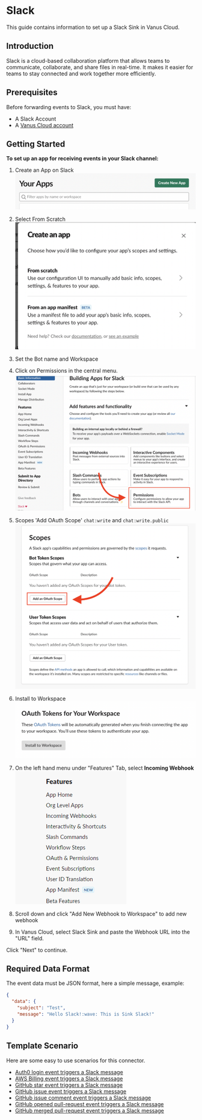 # Slack

This guide contains information to set up a Slack Sink in Vanus Cloud.

## Introduction

Slack is a cloud-based collaboration platform that allows teams to communicate, collaborate, and share files in real-time. It makes it easier for teams to stay connected and work together more efficiently.

## Prerequisites

Before forwarding events to Slack, you must have:

- A Slack Account
- A [Vanus Cloud account](https://cloud.vanus.ai)

## Getting Started

**To set up an app for receiving events in your Slack channel:**

1. Create an App on Slack
   ![](images/slack-createapp.png)

2. Select From Scratch
   ![](images/slack-selectfromscratch.png)

3. Set the Bot name and Workspace

4. Click on Permissions in the central menu.
   ![](images/slack-clickperm.png)

5. Scopes 'Add OAuth Scope' `chat:write` and `chat:write.public`
   ![](images/slack-setperm.png)

6. Install to Workspace
   ![](images/slack-installworkspace.png)

7. On the left hand menu under "Features" Tab, select **Incoming Webhook**
   ![](images/slack-webhook.png)

8. Scroll down and click "Add New Webhook to Workspace" to add new webhook

9. In Vanus Cloud, select Slack Sink and paste the Webhook URL into the "URL" field.

Click "Next" to continue.

## Required Data Format

The event data must be JSON format, here a simple message, example:

```json
{
  "data": {
    "subject": "Test",
    "message": "Hello Slack!:wave: This is Sink Slack!"
  }
}
```

## Template Scenario

Here are some easy to use scenarios for this connector.

- [Auth0 login event triggers a Slack message](https://cloud.vanus.ai/connections/wizard?source=auth0&sink=http&id=20230323_2)
- [AWS Billing event triggers a Slack message](https://cloud.vanus.ai/connections/wizard?source=aws-billing&sink=http&id=20230406_1)
- [GitHub star event triggers a Slack message](https://cloud.vanus.ai/connections/wizard?source=github&sink=http&id=20230308_5)
- [GitHub issue event triggers a Slack message](https://cloud.vanus.ai/connections/wizard?source=github&sink=http&id=20230308_6)
- [GitHub issue comment event triggers a Slack message](https://cloud.vanus.ai/connections/wizard?source=github&sink=http&id=20230307_4)
- [GitHub opened pull-request event triggers a Slack message](https://cloud.vanus.ai/connections/wizard?source=github&sink=http&id=20230316_3)
- [GitHub merged pull-request event triggers a Slack message](https://cloud.vanus.ai/connections/wizard?source=github&sink=http&id=20230323_1)
